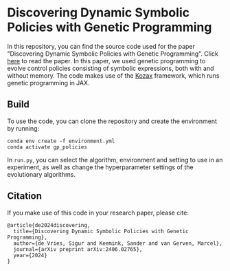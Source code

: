 # Discovering Dynamic Symbolic Policies with Genetic Programming

In this repository, you can find the source code used for the paper "Discovering Dynamic Symbolic Policies with Genetic Programming". Click [here](https://arxiv.org/abs/2406.02765) to read the paper. 
In this paper, we used genetic programming to evolve control policies consisting of symbolic expressions, both with and without memory. 
The code makes use of the [Kozax](https://github.com/sdevries0/Kozax) framework, which runs genetic programming in JAX.

## Build
To use the code, you can clone the repository and create the environment by running:
```
conda env create -f environment.yml
conda activate gp_policies
```

In `run.py`, you can select the algorithm, environment and setting to use in an experiment, as well as change the hyperparameter settings of the evolutionary algorithms.

## Citation
If you make use of this code in your research paper, please cite:
```
@article{de2024discovering,
  title={Discovering Dynamic Symbolic Policies with Genetic Programming},
  author={de Vries, Sigur and Keemink, Sander and van Gerven, Marcel},
  journal={arXiv preprint arXiv:2406.02765},
  year={2024}
}
```


